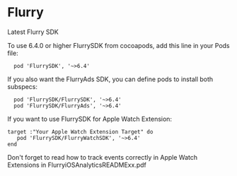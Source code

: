 Flurry
======

Latest Flurry SDK

To use 6.4.0 or higher FlurrySDK from cocoapods, add this line in your Pods file:

```
  pod 'FlurrySDK', '~>6.4'
```


If you also want the FlurryAds SDK, you can define pods to install both subspecs:

```
  pod 'FlurrySDK/FlurrySDK', '~>6.4'
  pod 'FlurrySDK/FlurryAds', '~>6.4'
```


If you want to use FlurrySDK for Apple Watch Extension:    
```
target :"Your Apple Watch Extension Target" do 
   pod 'FlurrySDK/FlurryWatchSDK', '~>6.4'
end   
```
Don't forget to read how to track events correctly in Apple Watch Extensions  in FlurryiOSAnalyticsREADMExx.pdf  
